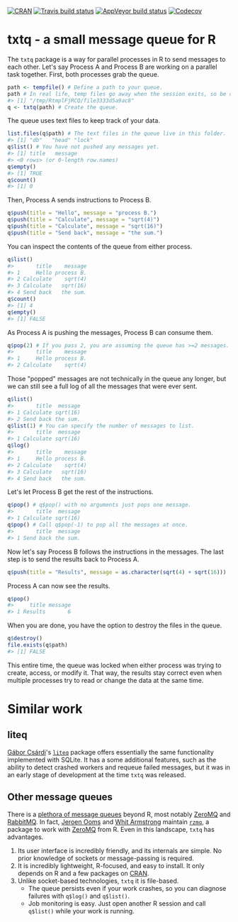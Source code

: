 
<!-- README.md is generated from README.Rmd. Please edit that file -->
[![CRAN](https://www.r-pkg.org/badges/version/txtq)](https://cran.r-project.org/package=txtq) [![Travis build status](https://travis-ci.org/wlandau/txtq.svg?branch=master)](https://travis-ci.org/wlandau/txtq) [![AppVeyor build status](https://ci.appveyor.com/api/projects/status/github/wlandau/txtq?branch=master&svg=true)](https://ci.appveyor.com/project/wlandau/txtq) [![Codecov](https://codecov.io/github/wlandau/txtq/coverage.svg?branch=master)](https://codecov.io/github/wlandau/txtq?branch=master)

txtq - a small message queue for R
==================================

The `txtq` package is a way for parallel processes in R to send messages to each other. Let's say Process A and Process B are working on a parallel task together. First, both processes grab the queue.

``` r
path <- tempfile() # Define a path to your queue.
path # In real life, temp files go away when the session exits, so be careful.
#> [1] "/tmp/RtmplFjRCQ/file3333d5a9ac8"
q <- txtq(path) # Create the queue.
```

The queue uses text files to keep track of your data.

``` r
list.files(q$path) # The text files in the queue live in this folder.
#> [1] "db"   "head" "lock"
q$list() # You have not pushed any messages yet.
#> [1] title   message
#> <0 rows> (or 0-length row.names)
q$empty()
#> [1] TRUE
q$count()
#> [1] 0
```

Then, Process A sends instructions to Process B.

``` r
q$push(title = "Hello", message = "process B.")
q$push(title = "Calculate", message = "sqrt(4)")
q$push(title = "Calculate", message = "sqrt(16)")
q$push(title = "Send back", message = "the sum.")
```

You can inspect the contents of the queue from either process.

``` r
q$list()
#>       title    message
#> 1     Hello process B.
#> 2 Calculate    sqrt(4)
#> 3 Calculate   sqrt(16)
#> 4 Send back   the sum.
q$count()
#> [1] 4
q$empty()
#> [1] FALSE
```

As Process A is pushing the messages, Process B can consume them.

``` r
q$pop(2) # If you pass 2, you are assuming the queue has >=2 messages.
#>       title    message
#> 1     Hello process B.
#> 2 Calculate    sqrt(4)
```

Those "popped" messages are not technically in the queue any longer, but we can still see a full log of all the messages that were ever sent.

``` r
q$list()
#>       title  message
#> 1 Calculate sqrt(16)
#> 2 Send back the sum.
q$list(1) # You can specify the number of messages to list.
#>       title  message
#> 1 Calculate sqrt(16)
q$log()
#>       title    message
#> 1     Hello process B.
#> 2 Calculate    sqrt(4)
#> 3 Calculate   sqrt(16)
#> 4 Send back   the sum.
```

Let's let Process B get the rest of the instructions.

``` r
q$pop() # q$pop() with no arguments just pops one message.
#>       title  message
#> 1 Calculate sqrt(16)
q$pop() # Call q$pop(-1) to pop all the messages at once.
#>       title  message
#> 1 Send back the sum.
```

Now let's say Process B follows the instructions in the messages. The last step is to send the results back to Process A.

``` r
q$push(title = "Results", message = as.character(sqrt(4) + sqrt(16)))
```

Process A can now see the results.

``` r
q$pop()
#>     title message
#> 1 Results       6
```

When you are done, you have the option to destroy the files in the queue.

``` r
q$destroy()
file.exists(q$path)
#> [1] FALSE
```

This entire time, the queue was locked when either process was trying to create, access, or modify it. That way, the results stay correct even when multiple processes try to read or change the data at the same time.

Similar work
============

liteq
-----

[Gábor Csárdi](https://github.com/gaborcsardi)'s [`liteq`](https://github.com/r-lib/liteq) package offers essentially the same functionality implemented with SQLite. It has a some additional features, such as the ability to detect crashed workers and requeue failed messages, but it was in an early stage of development at the time `txtq` was released.

Other message queues
--------------------

There is a [plethora of message queues](http://queues.io/) beyond R, most notably [ZeroMQ](http://zeromq.org) and [RabbitMQ](https://www.rabbitmq.com/). In fact, [Jeroen Ooms](http://github.com/jeroen) and [Whit Armstrong](https://github.com/armstrtw) maintain [`rzmq`](https://github.com/ropensci/rzmq), a package to work with [ZeroMQ](http://zeromq.org) from R. Even in this landscape, `txtq` has advantages.

1.  Its user interface is incredibly friendly, and its internals are simple. No prior knowledge of sockets or message-passing is required.
2.  It is incredibly lightweight, R-focused, and easy to install. It only depends on R and a few packages on [CRAN](https://cran.r-project.org).
3.  Unlike socket-based technologies, `txtq` it is file-based.
    -   The queue persists even if your work crashes, so you can diagnose failures with `q$log()` and `q$list()`.
    -   Job monitoring is easy. Just open another R session and call `q$list()` while your work is running.
